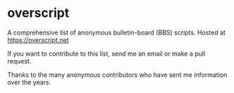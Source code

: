 # overscript
A comprehensive list of anonymous bulletin-board (BBS) scripts. Hosted at https://overscript.net

If you want to contribute to this list, send me an email or make a pull request.

Thanks to the many anonymous contributors who have sent me information over the years.
